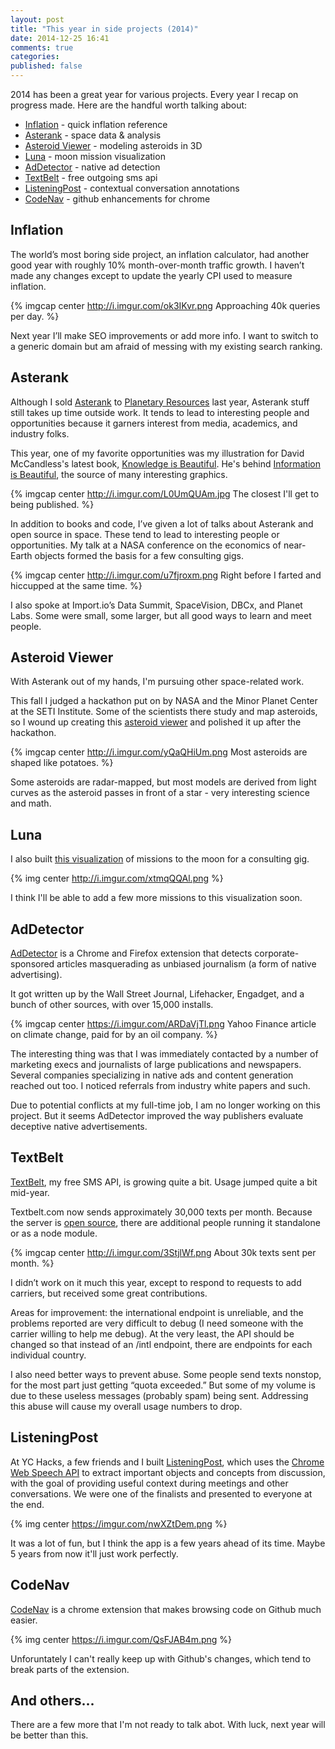 ```yaml
---
layout: post
title: "This year in side projects (2014)"
date: 2014-12-25 16:41
comments: true
categories:
published: false
---
```


2014 has been a great year for various projects. Every year I recap on progress made.  Here are the handful worth talking about:

* [Inflation](http://in2013dollars.com) - quick inflation reference
* [Asterank](http://asterank.com) - space data & analysis
* [Asteroid Viewer](http://ianwww.com/asteroid-viewer) - modeling asteroids in 3D
* [Luna](http://ianww.com/moonviz) - moon mission visualization
* [AdDetector](http://ianww.com/ad-detector) - native ad detection
* [TextBelt](http://textbelt.com) - free outgoing sms api
* [ListeningPost](http://bunkmates.co) - contextual conversation annotations
* [CodeNav](http://ianww.com/codenav) - github enhancements for chrome

<!-- more -->

## Inflation

The world’s most boring side project, an inflation calculator, had another good year with roughly 10% month-over-month traffic growth.  I haven’t made any changes except to update the yearly CPI used to measure inflation.

{% imgcap center http://i.imgur.com/ok3IKvr.png Approaching 40k queries per day. %}

Next year I’ll make SEO improvements or add more info.  I want to switch to a generic domain but am afraid of messing with my existing search ranking.

## Asterank

Although I sold [Asterank](http://asterank.com) to [Planetary Resources](http://planetaryresources.com) last year, Asterank stuff still takes up time outside work.  It tends to lead to interesting people and opportunities because it garners interest from media, academics, and industry folks.

This year, one of my favorite opportunities was my illustration for David McCandless's latest book, [Knowledge is Beautiful](http://smile.amazon.com/Knowledge-Beautiful-Impossible-Invisible-Connections-Visualized/dp/0062188224?sa-no-redirect=1). He's behind [Information is Beautiful](https://www.facebook.com/informationisbeautiful), the source of many interesting graphics.

{% imgcap center http://i.imgur.com/L0UmQUAm.jpg The closest I'll get to being published. %}

In addition to books and code, I’ve given a lot of talks about Asterank and open source in space.  These tend to lead to interesting people or opportunities.  My talk at a NASA conference on the economics of near-Earth objects formed the basis for a few consulting gigs.

{% imgcap center http://i.imgur.com/u7fjroxm.png Right before I farted and hiccupped at the same time. %}

I also spoke at Import.io’s Data Summit, SpaceVision, DBCx, and Planet Labs.  Some were small, some larger, but all good ways to learn and meet people.

## Asteroid Viewer

With Asterank out of my hands, I'm pursuing other space-related work.

This fall I judged a hackathon put on by NASA and the Minor Planet Center at the SETI Institute.  Some of the scientists there study and map asteroids, so I wound up creating this [asteroid viewer](http://ianww.com/asteroid-viewer) and polished it up after the hackathon.

{% imgcap center http://i.imgur.com/yQaQHiUm.png Most asteroids are shaped like potatoes. %}

Some asteroids are radar-mapped, but most models are derived from light curves as the asteroid passes in front of a star - very interesting science and math.

## Luna

I also built [this visualization](http://ianww.com/moonviz) of missions to the moon for a consulting gig.

{% img center http://i.imgur.com/xtmqQQAl.png %}

I think I'll be able to add a few more missions to this visualization soon.

## AdDetector

[AdDetector](http://ianww.com/ad-detector) is a Chrome and Firefox extension that detects corporate-sponsored articles masquerading as unbiased journalism (a form of native advertising).

It got written up by the Wall Street Journal, Lifehacker, Engadget, and a bunch of other sources, with over 15,000 installs.

{% imgcap center https://i.imgur.com/ARDaVjTl.png Yahoo Finance article on climate change, paid for by an oil company. %}

The interesting thing was that I was immediately contacted by a number of marketing execs and journalists of large publications and newspapers.  Several companies specializing in native ads and content generation reached out too.  I noticed referrals from industry white papers and such.

Due to potential conflicts at my full-time job, I am no longer working on this project.  But it seems AdDetector improved the way publishers evaluate deceptive native advertisements.

## TextBelt

[TextBelt](http://textbelt.com), my free SMS API, is growing quite a bit.  Usage jumped quite a bit mid-year.

Textbelt.com now sends approximately 30,000 texts per month.  Because the server is [open source](http://github.com/typpo/textbelt), there are additional people running it standalone or as a node module.

{% imgcap center http://i.imgur.com/3StjlWf.png About 30k texts sent per month. %}

I didn’t work on it much this year, except to respond to requests to add carriers, but received some great contributions.

Areas for improvement: the international endpoint is unreliable, and the problems reported are very difficult to debug (I need someone with the carrier willing to help me debug).  At the very least, the API should be changed so that instead of an /intl endpoint, there are endpoints for each individual country.

I also need better ways to prevent abuse.  Some people send texts nonstop, for the most part just getting “quota exceeded.”  But some of my volume is due to these useless messages (probably spam) being sent.  Addressing this abuse will cause my overall usage numbers to drop.

## ListeningPost

At YC Hacks, a few friends and I built [ListeningPost](http://www.bunkmates.co/), which uses the [Chrome Web Speech API](http://updates.html5rocks.com/2013/01/Voice-Driven-Web-Apps-Introduction-to-the-Web-Speech-API) to extract important objects and concepts from discussion, with the goal of providing useful context during meetings and other conversations.  We were one of the finalists and presented to everyone at the end.

{% img center https://imgur.com/nwXZtDem.png %}

It was a lot of fun, but I think the app is a few years ahead of its time.  Maybe 5 years from now it'll just work perfectly.

## CodeNav

[CodeNav](http://ianww.com/codenav) is a chrome extension that makes browsing code on Github much easier.

{% img center https://i.imgur.com/QsFJAB4m.png %}

Unforuntately I can't really keep up with Github's changes, which tend to break parts of the extension.

## And others...

There are a few more that I'm not ready to talk abot.  With luck, next year will be better than this.
